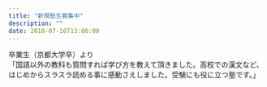 ```yaml
---
title: "新規塾生募集中"
description: ""
date: 2018-07-16T13:00:00
---
```


卒業生（京都大学卒）より  
「国語以外の教科も質問すれば学び方を教えて頂きました。高校での漢文など、はじめからスラスラ読める事に感動さえしました。受験にも役に立つ塾です。」
